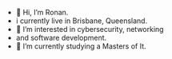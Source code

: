 - 👋 Hi, I’m Ronan.
-  i currently live in Brisbane, Queensland.
- 👀 I’m interested in cybersecurity, networking
-  and software development.
- 🌱 I’m currently studying a Masters of It.



